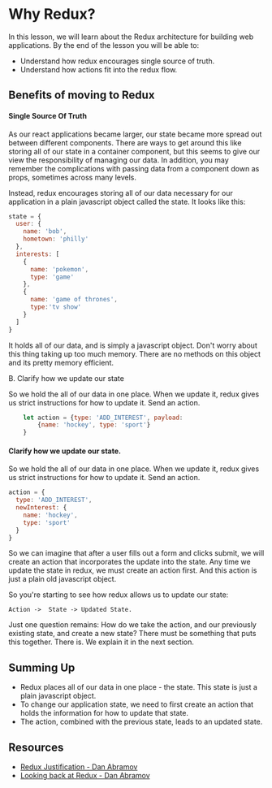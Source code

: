 Why Redux?
==============

In this lesson, we will learn about the Redux architecture for building web applications. By the end of the lesson you will be able to:

* Understand how redux encourages single source of truth.
* Understand how actions fit into the redux flow.

## Benefits of moving to Redux

#### Single Source Of Truth

  As our react applications became larger, our state became more spread out between different  components.  There are ways to get around this like storing all of our state in a container component, but this seems to give our view the responsibility of managing our data.  In addition, you may remember the complications with passing data from a component down as props, sometimes across many levels.

Instead, redux encourages storing all of our data necessary for our application in a plain javascript object called the state.  It looks like this:

  ```javascript
  state = {
    user: {
      name: 'bob',
      hometown: 'philly'
    },
    interests: [
      {
        name: 'pokemon',
        type: 'game'
      },
      {
        name: 'game of thrones',
        type:'tv show'
      }
    ]
  }
  ```

It holds all of our data, and is simply a javascript object.  Don't worry about this thing taking up too much memory.  There are no methods on this object and its pretty memory efficient.

B. Clarify how we update our state

So we hold the all of our data in one place.  When we update it, redux gives us strict instructions for how to update it.  Send an action.  

```javascript
	let action = {type: 'ADD_INTEREST', payload:
		{name: 'hockey', type: 'sport'}
	}
```


#### Clarify how we update our state.

  So we hold the all of our data in one place.  When we update it, redux gives us strict instructions for how to update it.  Send an action.  

  ```javascript
  action = {
    type: 'ADD_INTEREST',
    newInterest: {
      name: 'hockey',
      type: 'sport'
    }
  }
  ```

  So we can imagine that after a user fills out a form and clicks submit, we will create an action that incorporates the update into the state.  Any time we update the state in redux, we must create an action first.  And this action is just a plain old javascript object.

  So you're starting to see how redux allows us to update our state:

  `Action ->  State -> Updated State.`

  Just one question remains: How do we take the action, and our previously existing state, and create a new state? There must be something that puts this together.  There is.  We explain it in the next section.

## Summing Up

* Redux places all of our data in one place - the state.  This state is just a plain javascript object.
* To change our application state, we need to first create an action that holds the information for how to update that state.
* The action, combined with the previous state, leads to an updated state.

## Resources
* [Redux Justification - Dan Abramov](https://www.youtube.com/watch?v=xsSnOQynTHs)
* [Looking back at Redux - Dan Abramov](https://www.youtube.com/watch?v=uvAXVMwHJXU)
